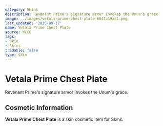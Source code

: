 ```yaml
---
category: Skins
description: Revenant Prime's signature armor invokes the Unum's grace.
image: ../images/vetala-prime-chest-plate-6047a19ad1.png
last_updated: '2025-09-17'
name: Vetala Prime Chest Plate
source: WFCD
tags:
- Skin
- Skins
tradable: false
type: Skin
---
```


# Vetala Prime Chest Plate

Revenant Prime's signature armor invokes the Unum's grace.

## Cosmetic Information

**Vetala Prime Chest Plate** is a skin cosmetic item for Skins.

